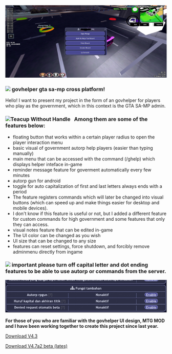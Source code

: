 <img src="prev.jpg" />

### <img src="https://user-images.githubusercontent.com/74038190/213844263-a8897a51-32f4-4b3b-b5c2-e1528b89f6f3.png" width="25px" /> govhelper gta sa-mp cross platform! &nbsp;


Hello! I want to present my project in the form of an govhelper for players who play as the government, which in this context is the GTA SA-MP admin. 

### <img src="https://user-images.githubusercontent.com/74038190/216120974-24a76b31-7f39-41f1-a38f-b3c1377cc612.png" alt="Teacup Without Handle" width="20" /> &nbsp; Among them are some of the features below:

- floating button that works within a certain player radius to open the player interaction menu
- basic visual of government autorp help players (easier than typing manually)
- main menu that can be accessed with the command (/ghelp) which displays helper inteface in-game
- reminder message feature for goverment automatically every few minutes
- autorp gun for android
- toggle for auto capitalization of first and last letters always ends with a period
- The feature registers commands which will later be changed into visual buttons (which can speed up and make things easier for desktop and mobile devices).
- I don't know if this feature is useful or not, but I added a different feature for custom commands for high government and some features that only they can access.
- visual notes feature that can be edited in-game
- The UI color can be changed as you wish
- UI size that can be changed to any size
- features can reset settings, force shutdown, and forcibly remove adminmenu directly from ingame

### <img src="https://user-images.githubusercontent.com/74038190/213844263-a8897a51-32f4-4b3b-b5c2-e1528b89f6f3.png" width="25px" /> important please turn off capital letter and dot ending features to be able to use autorp or commands from the server.
<img src="import.jpg" />

**For those of you who are familiar with the govhelper UI design, MTG MOD and I have been working together to create this project since last year.**

<a href="https://www.mediafire.com/file/c016gyxqhqw7t64/GovHelper_beta.lua/file" target="_blank">Download V4.3</a>

<a href="https://www.mediafire.com/file/373jnylcy9ifz1x/GovHelper_V4.7a2_beta.lua/file" target="_blank">Download V4.7a2 beta (lates)</a>
